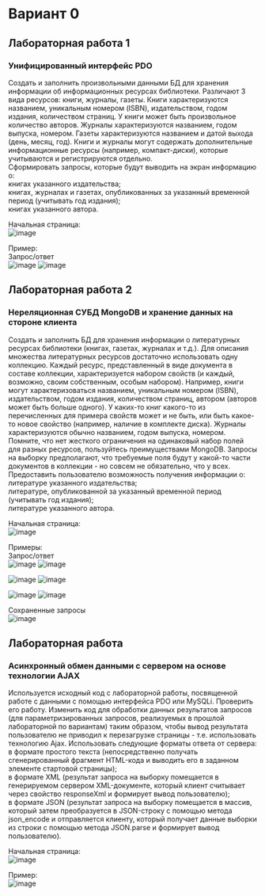 # Вариант 0
## Лабораторная работа 1
### Унифицированный интерфейс PDO

Создать и заполнить произвольными данными БД для хранения информации об информационных ресурсах библиотеки. Различают 3 вида ресурсов: книги, журналы, газеты. Книги характеризуются названием, уникальным номером (ISBN), издательством, годом издания, количеством страниц. У книги может быть произвольное количество авторов. Журналы характеризуются названием, годом выпуска, номером. Газеты характеризуются названием и датой выхода (день, месяц, год). Книги и журналы могут содержать дополнительные информационные ресурсы (например, компакт-диски), которые учитываются и регистрируются отдельно.  
Сформировать запросы, которые будут выводить на экран информацию о:  
книгах указанного издательства;  
книгах, журналах и газетах, опубликованных за указанный временной период (учитывать год издания);  
книгах указанного автора.

Начальная страница:  
![image](https://user-images.githubusercontent.com/105606664/169170204-015beebd-5b1d-4528-9db9-e48e0dde9717.png)

Пример:  
Запрос/ответ  
![image](https://user-images.githubusercontent.com/105606664/169170261-2dff6b3a-c2bf-459c-807c-722650db5c99.png)
![image](https://user-images.githubusercontent.com/105606664/169170286-87d6c7a5-8bf4-4e4a-8ca3-6aad22eac130.png)


## Лабораторная работа 2
### Нереляционная СУБД MongoDB и хранение данных на стороне клиента

Создать и заполнить БД для хранения информации о литературных ресурсах библиотеки (книгах, газетах, журналах и т.д.). Для описания множества литературных ресурсов достаточно использовать одну коллекцию. Каждый ресурс, представленный в виде документа в составе коллекции, характеризуется набором свойств (и каждый, возможно, своим собственным, особым набором). Например, книги могут характеризоваться названием, уникальным номером (ISBN), издательством, годом издания, количеством страниц, автором (авторов может быть больше одного). У каких-то книг какого-то из перечисленных для примера свойств может и не быть, или быть какое-то новое свойство (например, наличие в комплекте диска). Журналы характеризуются обычно названием, годом выпуска, номером. Помните, что нет жесткого ограничения на одинаковый набор полей для разных ресурсов, пользуйтесь преимуществами MongoDB. Запросы на выборку предполагают, что требуемые поля будут у какой-то части документов в коллекции - но совсем не обязательно, что у всех.  
Предоставить пользователю возможность получения информации о:  
литературе указанного издательства;  
литературе, опубликованной за указанный временной период (учитывать год издания);  
литературе указанного автора.

Начальная страница:  
![image](https://user-images.githubusercontent.com/105606664/169170454-8d810691-1e10-4d3a-b78d-d16a752c88a1.png)

Примеры:  
Запрос/ответ  
![image](https://user-images.githubusercontent.com/105606664/169170510-2537b8da-81db-4c71-be34-ded20ed795a7.png)
![image](https://user-images.githubusercontent.com/105606664/169170494-308801d1-e6fd-4618-bb3c-59c531e01288.png)

![image](https://user-images.githubusercontent.com/105606664/169170555-cf44a643-e2a0-4b71-898d-9929d90bef8f.png)
![image](https://user-images.githubusercontent.com/105606664/169170578-6278ed85-d71a-4e3b-920e-e78b4eb22b9f.png)

![image](https://user-images.githubusercontent.com/105606664/169170603-822fe0d9-5727-45ea-b1d2-0547578d7938.png)
![image](https://user-images.githubusercontent.com/105606664/169170617-e56cefc5-6621-4f94-8864-d71cea337bf8.png)

Сохраненные запросы  
![image](https://user-images.githubusercontent.com/105606664/169170672-81ddae98-de05-4a04-9282-601cc4461e37.png)


## Лабораторная работа 
### Асинхронный обмен данными с сервером на основе технологии AJAX

Используется исходный код с лабораторной работы, посвященной работе с данными с помощью интерфейса PDO или MySQLi. Проверить его работу.
Изменить код для обработки данных результатов запросов (для параметризированных запросов, реализуемых в прошлой лабораторной по вариантам) таким образом, чтобы вывод результата пользователю не приводил к перезагрузке страницы - т.е. использовать технологию Ajax. Использовать следующие форматы ответа от сервера:  
в формате простого текста (непосредственно получать сгенерированный фрагмент HTML-кода и выводить его в заданном элементе стартовой страницы);  
в формате XML (результат запроса на выборку помещается в генерируемом сервером XML-документе, который клиент считывает через свойство responseXml и формирует вывод пользователю);  
в формате JSON (результат запроса на выборку помещается в массив, который затем преобразуется в JSON-строку с помощью метода json_encode и отправляется клиенту, который получает данные выборки из строки с помощью метода JSON.parse и формирует вывод пользователю).

Начальная страница:  
![image](https://user-images.githubusercontent.com/105606664/169170784-6b7b5d34-3479-47a3-8fdb-e36297fa520f.png)

Пример:  
![image](https://user-images.githubusercontent.com/105606664/169170913-ac013738-9f0b-444d-8f66-0d6b79b6bdba.png)
